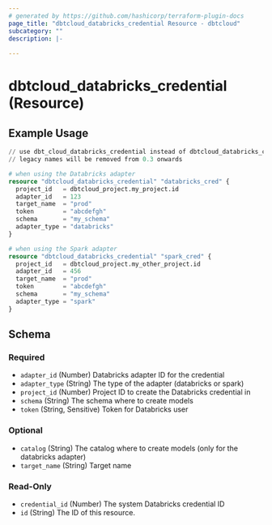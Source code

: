 ```yaml
---
# generated by https://github.com/hashicorp/terraform-plugin-docs
page_title: "dbtcloud_databricks_credential Resource - dbtcloud"
subcategory: ""
description: |-
  
---
```


# dbtcloud_databricks_credential (Resource)



## Example Usage

```terraform
// use dbt_cloud_databricks_credential instead of dbtcloud_databricks_credential for the legacy resource names
// legacy names will be removed from 0.3 onwards

# when using the Databricks adapter
resource "dbtcloud_databricks_credential" "databricks_cred" {
  project_id   = dbtcloud_project.my_project.id
  adapter_id   = 123
  target_name  = "prod"
  token        = "abcdefgh"
  schema       = "my_schema"
  adapter_type = "databricks"
}

# when using the Spark adapter
resource "dbtcloud_databricks_credential" "spark_cred" {
  project_id   = dbtcloud_project.my_other_project.id
  adapter_id   = 456
  target_name  = "prod"
  token        = "abcdefgh"
  schema       = "my_schema"
  adapter_type = "spark"
}
```

<!-- schema generated by tfplugindocs -->
## Schema

### Required

- `adapter_id` (Number) Databricks adapter ID for the credential
- `adapter_type` (String) The type of the adapter (databricks or spark)
- `project_id` (Number) Project ID to create the Databricks credential in
- `schema` (String) The schema where to create models
- `token` (String, Sensitive) Token for Databricks user

### Optional

- `catalog` (String) The catalog where to create models (only for the databricks adapter)
- `target_name` (String) Target name

### Read-Only

- `credential_id` (Number) The system Databricks credential ID
- `id` (String) The ID of this resource.



